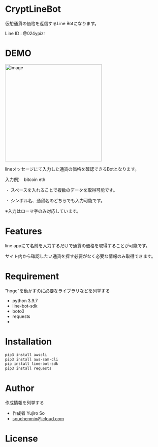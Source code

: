 # CryptLineBot

仮想通貨の価格を返信するLine Botになります。

Line ID : @024ypizr
 
 
# DEMO

<img width="314" alt="image" src="https://user-images.githubusercontent.com/64994254/155271564-7529b40a-66a8-4588-b8db-3d583900c4c4.png">


lineメッセージにて入力した通貨の価格を確認できるBotとなります。

入力例)　bitcoin eth

・ スペースを入れることで複数のデータを取得可能です。

・ シンボル名、通貨名のどちらでも入力可能です。

※入力はローマ字のみ対応しています。


# Features
 
line appにて名前を入力するだけで通貨の価格を取得することが可能です。

サイト内から確認したい通貨を探す必要がなく必要な情報のみ取得できます。
 
# Requirement
 
"hoge"を動かすのに必要なライブラリなどを列挙する
 
* python 3.9.7
* line-bot-sdk
* boto3
* requests
* 


# Installation

 
```bash
pip3 install awscli
pip3 install aws-sam-cli
pip install line-bot-sdk
pip3 install requests
```
 

 
# Author
 
作成情報を列挙する
 
* 作成者 Yujiro So
* souchenmin@icloud.com
 
# License
